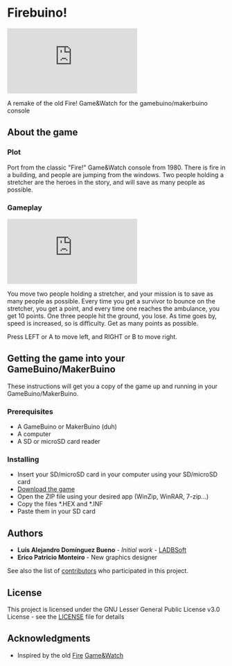 # Firebuino!

![FireBuino!](http://gamebuino.com/forum/download/file.php?id=1308)

A remake of the old Fire! Game&amp;Watch for the gamebuino/makerbuino console

## About the game

### Plot
Port from the classic "Fire!" Game&Watch console from 1980. There is fire in a building, and people are jumping from the windows. Two people holding a stretcher are the heroes in the story, and will save as many people as possible.

### Gameplay

![Gameplay](http://gamebuino.com/forum/download/file.php?id=1309)

You move two people holding a stretcher, and your mission is to save as many people as possible. Every time you get a survivor to bounce on the stretcher, you get a point, and every time one reaches the ambulance, you get 10 points. One three people hit the ground, you lose. As time goes by, speed is increased, so is difficulty. Get as many points as possible.

Press LEFT or A to move left, and RIGHT or B to move right.

## Getting the game into your GameBuino/MakerBuino

These instructions will get you a copy of the game up and running in your GameBuino/MakerBuino.

### Prerequisites

- A GameBuino or MakerBuino (duh)
- A computer
- A SD or microSD card reader

### Installing

- Insert your SD/microSD card in your computer using your SD/microSD card
- [Download the game](https://github.com/ladbsoft/makerbuino-firebuino/archive/master.zip)
- Open the ZIP file using your desired app (WinZip, WinRAR, 7-zip...)
- Copy the files *.HEX and *.INF
- Paste them in your SD card

## Authors

* **Luis Alejandro Domínguez Bueno** - *Initial work* - [LADBSoft](https://github.com/LADBSoft)
* **Erico Patricio Monteiro** - New graphics designer

See also the list of [contributors](https://github.com/LADBSoft/makerbuino-firebuino/contributors) who participated in this project.

## License

This project is licensed under the GNU Lesser General Public License v3.0 License - see the [LICENSE](LICENSE) file for details

## Acknowledgments

* Inspired by the old [Fire](https://www.mariowiki.com/Fire_(Game_%26_Watch)) [Game&Watch](https://en.wikipedia.org/wiki/Game_%26_Watch)
